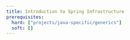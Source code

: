 ```yaml
---
title: Introduction to Spring Infrastructure
prerequisites:
  hard: ["projects/java-specific/generics"]
  soft: []
---
```

